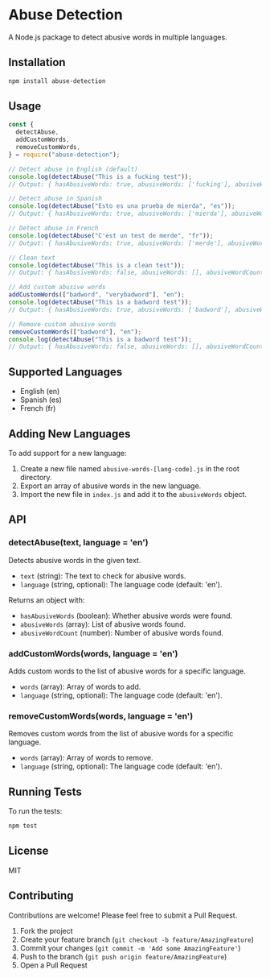 # Abuse Detection

A Node.js package to detect abusive words in multiple languages.

## Installation

```bash
npm install abuse-detection
```

## Usage

```javascript
const {
  detectAbuse,
  addCustomWords,
  removeCustomWords,
} = require("abuse-detection");

// Detect abuse in English (default)
console.log(detectAbuse("This is a fucking test"));
// Output: { hasAbusiveWords: true, abusiveWords: ['fucking'], abusiveWordCount: 1 }

// Detect abuse in Spanish
console.log(detectAbuse("Esto es una prueba de mierda", "es"));
// Output: { hasAbusiveWords: true, abusiveWords: ['mierda'], abusiveWordCount: 1 }

// Detect abuse in French
console.log(detectAbuse("C'est un test de merde", "fr"));
// Output: { hasAbusiveWords: true, abusiveWords: ['merde'], abusiveWordCount: 1 }

// Clean text
console.log(detectAbuse("This is a clean test"));
// Output: { hasAbusiveWords: false, abusiveWords: [], abusiveWordCount: 0 }

// Add custom abusive words
addCustomWords(["badword", "verybadword"], "en");
console.log(detectAbuse("This is a badword test"));
// Output: { hasAbusiveWords: true, abusiveWords: ['badword'], abusiveWordCount: 1 }

// Remove custom abusive words
removeCustomWords(["badword"], "en");
console.log(detectAbuse("This is a badword test"));
// Output: { hasAbusiveWords: false, abusiveWords: [], abusiveWordCount: 0 }
```

## Supported Languages

- English (en)
- Spanish (es)
- French (fr)

## Adding New Languages

To add support for a new language:

1. Create a new file named `abusive-words-[lang-code].js` in the root directory.
2. Export an array of abusive words in the new language.
3. Import the new file in `index.js` and add it to the `abusiveWords` object.

## API

### detectAbuse(text, language = 'en')

Detects abusive words in the given text.

- `text` (string): The text to check for abusive words.
- `language` (string, optional): The language code (default: 'en').

Returns an object with:

- `hasAbusiveWords` (boolean): Whether abusive words were found.
- `abusiveWords` (array): List of abusive words found.
- `abusiveWordCount` (number): Number of abusive words found.

### addCustomWords(words, language = 'en')

Adds custom words to the list of abusive words for a specific language.

- `words` (array): Array of words to add.
- `language` (string, optional): The language code (default: 'en').

### removeCustomWords(words, language = 'en')

Removes custom words from the list of abusive words for a specific language.

- `words` (array): Array of words to remove.
- `language` (string, optional): The language code (default: 'en').

## Running Tests

To run the tests:

```bash
npm test
```

## License

MIT

## Contributing

Contributions are welcome! Please feel free to submit a Pull Request.

1. Fork the project
2. Create your feature branch (`git checkout -b feature/AmazingFeature`)
3. Commit your changes (`git commit -m 'Add some AmazingFeature'`)
4. Push to the branch (`git push origin feature/AmazingFeature`)
5. Open a Pull Request
